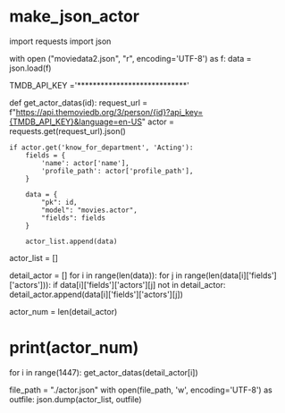 # make_json_actor

import requests
import json

with open ("moviedata2.json", "r",  encoding='UTF-8') as f:
    data = json.load(f)

TMDB_API_KEY ='****************************'

def get_actor_datas(id):
    request_url = f"https://api.themoviedb.org/3/person/{id}?api_key={TMDB_API_KEY}&language=en-US"
    actor = requests.get(request_url).json()
    

    if actor.get('know_for_department', 'Acting'):
        fields = {
            'name': actor['name'],
            'profile_path': actor['profile_path'],
        }

        data = {
            "pk": id,
            "model": "movies.actor",
            "fields": fields
        }

        actor_list.append(data)



actor_list = []

detail_actor = []
for i in range(len(data)):
    for j in range(len(data[i]['fields']['actors'])):
        if data[i]['fields']['actors'][j] not in detail_actor:
            detail_actor.append(data[i]['fields']['actors'][j])

actor_num = len(detail_actor)
# print(actor_num)

for i in range(1447):
    get_actor_datas(detail_actor[i])


file_path = "./actor.json"
with open(file_path, 'w',  encoding='UTF-8') as outfile:
    json.dump(actor_list, outfile)